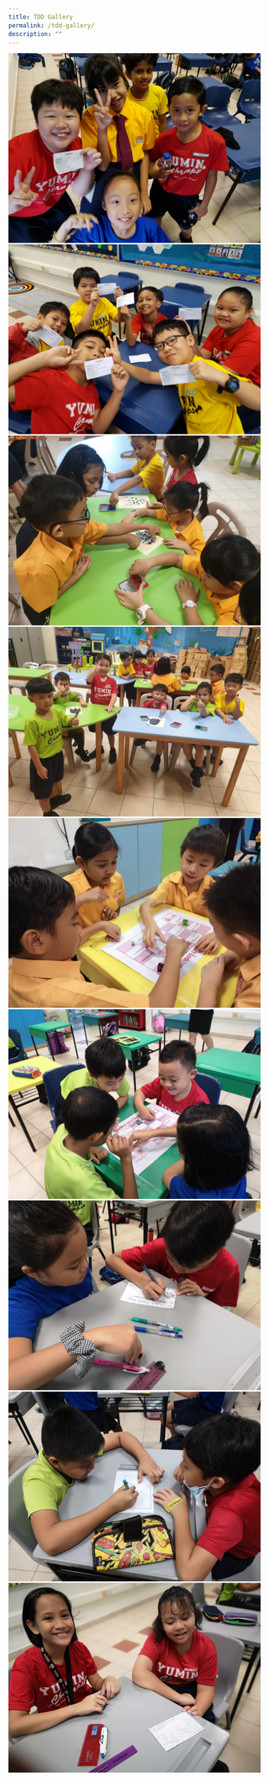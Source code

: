 ```yaml
---
title: TDD Gallery
permalink: /tdd-gallery/
description: ""
---
```

![](/images/IMG-20200213-WA0036.jpg)
![](/images/IMG-20200213-WA0035.jpg)
![](/images/IMG-20200213-WA0033.jpg)
![](/images/IMG-20200213-WA0032.jpg)
![](/images/f802ca7f-ab04-44eb-8e97-00ad69f2d2e9.jpg)
![](/images/e7413a95-60cf-45b0-aa5e-b926ce291f9c.jpg)
![](/images/c90f50fe-7551-41a5-afc8-868c37f63eaf.jpg)
![](/images/57381f23-453e-4062-959d-62a3a8b22c46.jpg)
![](/images/33018ca6-82e3-4382-8f80-2cb4ab0098f3.jpeg)